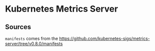 # Kubernetes Metrics Server

## Sources

`manifests` comes from the <https://github.com/kubernetes-sigs/metrics-server/tree/v0.8.0/manifests>
